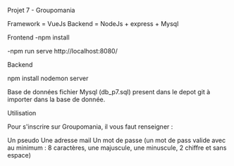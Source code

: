 Projet 7 - Groupomania


Framework = VueJs 
Backend = NodeJs + express + Mysql

Frontend
-npm install

-npm run serve 
http://localhost:8080/

Backend

npm install
nodemon server

Base de données
fichier Mysql (db_p7.sql) present dans le depot git à importer dans la base de donnée.

Utilisation

Pour s'inscrire sur Groupomania, il vous faut renseigner :

Un pseudo
Une adresse mail 
Un mot de passe (un mot de pass valide avec au minimum : 8 caractères, une majuscule, une minuscule, 2 chiffre et sans espace)

